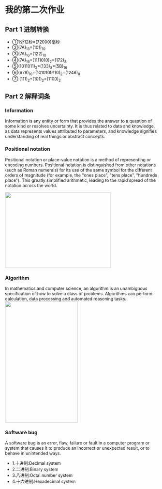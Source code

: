 # 我的第二次作业


## Part 1  进制转换

* ①1分12秒=(72000)毫秒
* ②(7A)<sub>13</sub>=(101)<sub>10</sub>
* ③(7A)<sub>16</sub>=(122)<sub>10</sub>
* ④(7A)<sub>16</sub>=(1111010)<sub>2</sub>=(172)<sub>8</sub>
* ⑤(1011011)<sub>2</sub>=(133)<sub>8</sub>=(5B)<sub>16</sub>
* ⑥(678)<sub>10</sub>=(1010100110)<sub>2</sub>=(1246)<sub>8</sub>
* ⑦ (111)<sub>2</sub>+(101)<sub>2</sub>=(1100)<sub>2</sub>




## Part 2 解释词条

### **Information**
Information is any entity or form that provides the answer to a question of some kind or resolves uncertainty.  It is thus related to data and knowledge, as data represents values attributed to parameters, and knowledge signifies understanding of real things or abstract concepts.

### **Positional notation**
Positional notation or place-value notation is a method of representing or encoding numbers. Positional notation is distinguished from other notations (such as Roman numerals) for its use of the same symbol for the different orders of magnitude (for example, the "ones place", "tens place", "hundreds place"). This greatly simplified arithmetic, leading to the rapid spread of the notation across the world. 

<img src="https://upload.wikimedia.org/wikipedia/commons/thumb/7/78/Positional_notation_glossary-en.svg/300px-Positional_notation_glossary-en.svg.png" width=350 height=250 />


### **Algorithm**
In mathematics and computer science, an algorithm is an unambiguous specification of how to solve a class of problems. Algorithms can perform calculation, data processing and automated reasoning tasks.
<img src="https://upload.wikimedia.org/wikipedia/commons/thumb/d/db/Euclid_flowchart.svg/220px-Euclid_flowchart.svg.png" width=240 height=400 />

### **Software bug**
A software bug is an error, flaw, failure or fault in a computer program or system that causes it to produce an incorrect or unexpected result, or to behave in unintended ways.




* 1.十进制:Decimal system
* 2.二进制:Binary system
* 3.八进制:Octal number system
* 4.十六进制:Hexadecimal system
